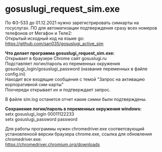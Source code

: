 # gosuslugi_request_sim.exe
По ФЗ-533 до 01.12.2021 нужно зарегистрировать симкарты на госуслугах.
ПО для автоматизации подтверждения сразу всех номеров телефонов от Мегафон и Теле2:<br>
Открытый исходный код на языке go:<br>
https://github.com/san035/gosuslugi_active_sim<br>

<b>Что делает программа gosuslugi_request_sim.exe:</b><br>
Открывает в браузере Chrome сайт gosuslugi.ru<br>
Подставляет логин/пароль из переменных окружения gosuslugi_login/gosuslugi_password (название переменных в файле config.ini)<br>
Находит все входящие сообщения с темой "Запрос на активацию корпоративной сим-карты"<br>
Поочереди открывает их и подтверждает запрос.<br>

В файле sim.log останется отчет какие симки были подтверждены.<br>

<b>Сохранение логин/пароль в переменных окружения windows:</b><br>
setx gosuslugi_login 00011122233<br>
setx gosuslugi_password password<br>

Для работы программы нужен chromedriver.exe соответсвующий установленоой версии браузера chrome.exe, ссылка для обновления chromedriver.exe:<br>
https://chromedriver.chromium.org/downloads